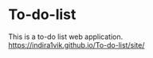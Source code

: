 # To-do-list
This is a to-do list web application.</br>
https://indira1vik.github.io/To-do-list/site/
